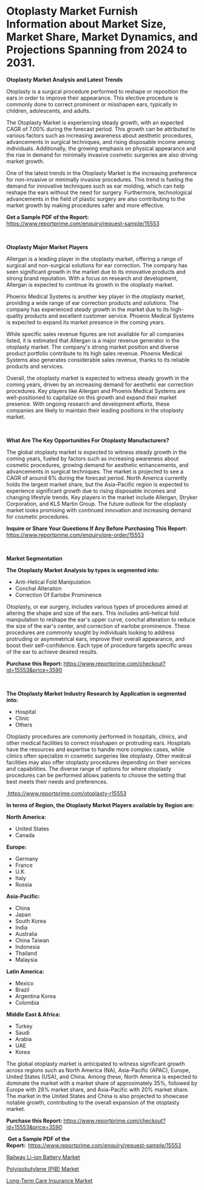 <p><h1>Otoplasty Market Furnish Information about Market Size, Market Share, Market Dynamics, and Projections Spanning from 2024 to 2031.</h1></p><p><strong>Otoplasty Market Analysis and Latest Trends</strong></p>
<p><p>Otoplasty is a surgical procedure performed to reshape or reposition the ears in order to improve their appearance. This elective procedure is commonly done to correct prominent or misshapen ears, typically in children, adolescents, and adults.</p><p>The Otoplasty Market is experiencing steady growth, with an expected CAGR of 7.00% during the forecast period. This growth can be attributed to various factors such as increasing awareness about aesthetic procedures, advancements in surgical techniques, and rising disposable income among individuals. Additionally, the growing emphasis on physical appearance and the rise in demand for minimally invasive cosmetic surgeries are also driving market growth.</p><p>One of the latest trends in the Otoplasty Market is the increasing preference for non-invasive or minimally invasive procedures. This trend is fueling the demand for innovative techniques such as ear molding, which can help reshape the ears without the need for surgery. Furthermore, technological advancements in the field of plastic surgery are also contributing to the market growth by making procedures safer and more effective.</p></p>
<p><strong>Get a Sample PDF of the Report:&nbsp;</strong> <a href="https://www.reportprime.com/enquiry/request-sample/15553">https://www.reportprime.com/enquiry/request-sample/15553</a></p>
<p>&nbsp;</p>
<p><strong>Otoplasty Major Market Players</strong></p>
<p><p>Allergan is a leading player in the otoplasty market, offering a range of surgical and non-surgical solutions for ear correction. The company has seen significant growth in the market due to its innovative products and strong brand reputation. With a focus on research and development, Allergan is expected to continue its growth in the otoplasty market.</p><p>Phoenix Medical Systems is another key player in the otoplasty market, providing a wide range of ear correction products and solutions. The company has experienced steady growth in the market due to its high-quality products and excellent customer service. Phoenix Medical Systems is expected to expand its market presence in the coming years.</p><p>While specific sales revenue figures are not available for all companies listed, it is estimated that Allergan is a major revenue generator in the otoplasty market. The company's strong market position and diverse product portfolio contribute to its high sales revenue. Phoenix Medical Systems also generates considerable sales revenue, thanks to its reliable products and services.</p><p>Overall, the otoplasty market is expected to witness steady growth in the coming years, driven by an increasing demand for aesthetic ear correction procedures. Key players like Allergan and Phoenix Medical Systems are well-positioned to capitalize on this growth and expand their market presence. With ongoing research and development efforts, these companies are likely to maintain their leading positions in the otoplasty market.</p></p>
<p>&nbsp;</p>
<p><strong>What Are The Key Opportunities For Otoplasty Manufacturers?</strong></p>
<p><p>The global otoplasty market is expected to witness steady growth in the coming years, fueled by factors such as increasing awareness about cosmetic procedures, growing demand for aesthetic enhancements, and advancements in surgical techniques. The market is projected to see a CAGR of around 6% during the forecast period. North America currently holds the largest market share, but the Asia-Pacific region is expected to experience significant growth due to rising disposable incomes and changing lifestyle trends. Key players in the market include Allergan, Stryker Corporation, and KLS Martin Group. The future outlook for the otoplasty market looks promising with continued innovation and increasing demand for cosmetic procedures.</p></p>
<p><strong>Inquire or Share Your Questions If Any Before Purchasing This Report:</strong> <a href="https://www.reportprime.com/enquiry/pre-order/15553">https://www.reportprime.com/enquiry/pre-order/15553</a></p>
<p>&nbsp;</p>
<p><strong>Market Segmentation</strong></p>
<p><strong>The Otoplasty Market Analysis by types is segmented into:</strong></p>
<p><ul><li>Anti-Helical Fold Manipulation</li><li>Conchal Alteration</li><li>Correction Of Earlobe Prominence</li></ul></p>
<p><p>Otoplasty, or ear surgery, includes various types of procedures aimed at altering the shape and size of the ears. This includes anti-helical fold manipulation to reshape the ear's upper curve, conchal alteration to reduce the size of the ear's center, and correction of earlobe prominence. These procedures are commonly sought by individuals looking to address protruding or asymmetrical ears, improve their overall appearance, and boost their self-confidence. Each type of procedure targets specific areas of the ear to achieve desired results.</p></p>
<p><strong>Purchase this Report:&nbsp;</strong><a href="https://www.reportprime.com/checkout?id=15553&price=3590">https://www.reportprime.com/checkout?id=15553&price=3590</a></p>
<p>&nbsp;</p>
<p><strong>The Otoplasty Market Industry Research by Application is segmented into:</strong></p>
<p><ul><li>Hospital</li><li>Clinic</li><li>Others</li></ul></p>
<p><p>Otoplasty procedures are commonly performed in hospitals, clinics, and other medical facilities to correct misshapen or protruding ears. Hospitals have the resources and expertise to handle more complex cases, while clinics often specialize in cosmetic surgeries like otoplasty. Other medical facilities may also offer otoplasty procedures depending on their services and capabilities. The diverse range of options for where otoplasty procedures can be performed allows patients to choose the setting that best meets their needs and preferences.</p></p>
<p><a href="https://www.reportprime.com/otoplasty-r15553">&nbsp;https://www.reportprime.com/otoplasty-r15553</a></p>
<p><strong>In terms of Region, the Otoplasty Market Players available by Region are:</strong></p>
<p>
    <p> <strong> North America: </strong>
        <ul>
            <li>United States</li>
            <li>Canada</li>
        </ul>
        </p> 
    <p> <strong> Europe: </strong>
        <ul>
            <li>Germany</li>
            <li>France</li>
            <li>U.K.</li>
            <li>Italy</li>
            <li>Russia</li>
        </ul>
        </p> 
    <p> <strong> Asia-Pacific: </strong>
        <ul>
            <li>China</li>
            <li>Japan</li>
            <li>South Korea</li>
            <li>India</li>
            <li>Australia</li>
            <li>China Taiwan</li>
            <li>Indonesia</li>
            <li>Thailand</li>
            <li>Malaysia</li>
        </ul>
        </p> 
    <p> <strong> Latin America: </strong>
        <ul>
            <li>Mexico</li>
            <li>Brazil</li>
            <li>Argentina Korea</li>
            <li>Colombia</li>
        </ul>
        </p> 
    <p> <strong> Middle East & Africa: </strong>
        <ul>
            <li>Turkey</li>
            <li>Saudi</li>
            <li>Arabia</li>
            <li>UAE</li>
            <li>Korea</li>
        </ul>
    </p>
    </p>
<p><p>The global otoplasty market is anticipated to witness significant growth across regions such as North America (NA), Asia-Pacific (APAC), Europe, United States (USA), and China. Among these, North America is expected to dominate the market with a market share of approximately 35%, followed by Europe with 28% market share, and Asia-Pacific with 20% market share. The market in the United States and China is also projected to showcase notable growth, contributing to the overall expansion of the otoplasty market.</p></p>
<p><strong>Purchase this Report: </strong><a href="https://www.reportprime.com/checkout?id=15553&price=3590">https://www.reportprime.com/checkout?id=15553&price=3590</a></p>
<p>&nbsp;<strong>Get a Sample PDF of the Report:&nbsp;&nbsp;</strong><a href="https://www.reportprime.com/enquiry/request-sample/15553">https://www.reportprime.com/enquiry/request-sample/15553</a></p>
<p><strong></strong></p>
<p><p><a href="https://www.linkedin.com/pulse/insights-railway-li-ion-battery-market-size-analysing-share-21uxe?trackingId=RsIcK16tWivT8RTItpQuvA%3D%3D">Railway Li-ion Battery Market</a></p><p><a href="https://www.linkedin.com/pulse/polyisobutylene-pib-market-dynamics-2024-2031-also-its-trends-ng2xe?trackingId=JZWD8mo98p0%2Fy8gpCvCFRQ%3D%3D">Polyisobutylene (PIB) Market</a></p><p><a href="https://www.linkedin.com/pulse/long-term-care-insurance-market-provides-comprehensive-analysis-nttlf?trackingId=HTobw%2Bjh%2F5w%2FTkca8G0LSQ%3D%3D">Long-Term Care Insurance Market</a></p></p>